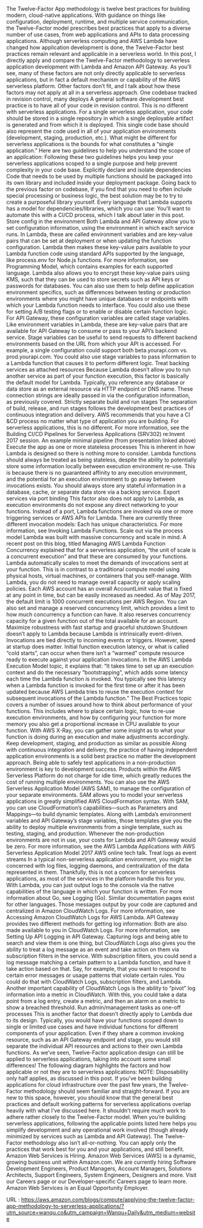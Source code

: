  The Twelve-Factor App methodology is twelve best practices for building modern, cloud-native applications. With guidance on things like configuration, deployment, runtime, and multiple service communication, the Twelve-Factor model prescribes best practices that apply to a diverse number of use cases, from web applications and APIs to data processing applications. Although serverless computing and AWS Lambda have changed how application development is done, the Twelve-Factor best practices remain relevant and applicable in a serverless world. 
   In this post, I directly apply and compare the Twelve-Factor methodology to serverless application development with Lambda and Amazon API Gateway. 
   As you’ll see, many of these factors are not only directly applicable to serverless applications, but in fact a default mechanism or capability of the AWS serverless platform. Other factors don’t fit, and I talk about how these factors may not apply at all in a serverless approach. 
   One codebase tracked in revision control, many deploys 
   A general software development best practice is to have all of your code in revision control. This is no different with serverless applications. 
   For a single serverless application, your code should be stored in a single repository in which a single deployable artifact is generated and from which it is deployed. This single code base should also represent the code used in all of your application environments (development, staging, production, etc.). What might be different for serverless applications is the bounds for what constitutes a “single application.” 
   Here are two guidelines to help you understand the scope of an application: 
   Following these two guidelines helps you keep your serverless applications scoped to a single purpose and help prevent complexity in your code base. 
   Explicitly declare and isolate dependencies 
   Code that needs to be used by multiple functions should be packaged into its own library and included inside your deployment package. Going back to the previous factor on codebase, if you find that you need to often include special processing or business logic, the best solution may be to try to create a purposeful library yourself. Every language that Lambda supports has a model for dependencies/libraries, which you can use: 
   You’ll want to automate this with a CI/CD process, which I talk about later in this post. 
   Store config in the environment 
   Both Lambda and API Gateway allow you to set configuration information, using the environment in which each service runs. 
   In Lambda, these are called environment variables and are key-value pairs that can be set at deployment or when updating the function configuration. Lambda then makes these key-value pairs available to your Lambda function code using standard APIs supported by the language, like process.env for Node.js functions. For more information, see Programming Model, which contains examples for each supported language. 
   Lambda also allows you to encrypt these key-value pairs using KMS, such that they can be used to store secrets such as API keys or passwords for databases. You can also use them to help define application environment specifics, such as differences between testing or production environments where you might have unique databases or endpoints with which your Lambda function needs to interface. You could also use these for setting A/B testing flags or to enable or disable certain function logic. 
   For API Gateway, these configuration variables are called stage variables. Like environment variables in Lambda, these are key-value pairs that are available for API Gateway to consume or pass to your API’s backend service. Stage variables can be useful to send requests to different backend environments based on the URL from which your API is accessed. For example, a single configuration could support both beta.yourapi.com vs. prod.yourapi.com. You could also use stage variables to pass information to a Lambda function that causes it to perform different logic. 
   Treat backing services as attached resources 
   Because Lambda doesn’t allow you to run another service as part of your function execution, this factor is basically the default model for Lambda. Typically, you reference any database or data store as an external resource via HTTP endpoint or DNS name. These connection strings are ideally passed in via the configuration information, as previously covered. 
   Strictly separate build and run stages 
   The separation of build, release, and run stages follows the development best practices of continuous integration and delivery. AWS recommends that you have a CI &CD process no matter what type of application you are building. For serverless applications, this is no different. For more information, see the Building CI/CD Pipelines for Serverless Applications (SRV302) re:Invent 2017 session. 
   An example minimal pipeline (from presentation linked above) 
   Execute the app as one or more stateless processes 
   This is inherent in how Lambda is designed so there is nothing more to consider. Lambda functions should always be treated as being stateless, despite the ability to potentially store some information locally between execution environment re-use. This is because there is no guaranteed affinity to any execution environment, and the potential for an execution environment to go away between invocations exists. You should always store any stateful information in a database, cache, or separate data store via a backing service. 
   Export services via port binding 
   This factor also does not apply to Lambda, as execution environments do not expose any direct networking to your functions. Instead of a port, Lambda functions are invoked via one or more triggering services or AWS APIs for Lambda. There are currently three different invocation models: 
   Each has unique characteristics. For more information, see Invoking Lambda Functions. 
   Scale out via the process model 
   Lambda was built with massive concurrency and scale in mind. A recent post on this blog, titled Managing AWS Lambda Function Concurrency explained that for a serverless application, “the unit of scale is a concurrent execution” and that these are consumed by your functions. 
   Lambda automatically scales to meet the demands of invocations sent at your function. This is in contrast to a traditional compute model using physical hosts, virtual machines, or containers that you self-manage. With Lambda, you do not need to manage overall capacity or apply scaling policies. 
   Each AWS account has an overall AccountLimit value that is fixed at any point in time, but can be easily increased as needed. As of May 2017, the default limit is 1000 concurrent executions per AWS Region. You can also set and manage a reserved concurrency limit, which provides a limit to how much concurrency a function can have. It also reserves concurrency capacity for a given function out of the total available for an account. 
   Maximize robustness with fast startup and graceful shutdown 
   Shutdown doesn’t apply to Lambda because Lambda is intrinsically event-driven. Invocations are tied directly to incoming events or triggers. 
   However, speed at startup does matter. Initial function execution latency, or what is called “cold starts”, can occur when there isn’t a “warmed” compute resource ready to execute against your application invocations. In the AWS Lambda Execution Model topic, it explains that: 
   “It takes time to set up an execution context and do the necessary “bootstrapping”, which adds some latency each time the Lambda function is invoked. You typically see this latency when a Lambda function is invoked for the first time or after it has been updated because AWS Lambda tries to reuse the execution context for subsequent invocations of the Lambda function.” 
   The Best Practices topic covers a number of issues around how to think about performance of your functions. This includes where to place certain logic, how to re-use execution environments, and how by configuring your function for more memory you also get a proportional increase in CPU available to your function. With AWS X-Ray, you can gather some insight as to what your function is doing during an execution and make adjustments accordingly. 
   Keep development, staging, and production as similar as possible 
   Along with continuous integration and delivery, the practice of having independent application environments is a solid best practice no matter the development approach. Being able to safely test applications in a non-production environment is key to development success. Products within the AWS Serverless Platform do not charge for idle time, which greatly reduces the cost of running multiple environments. You can also use the AWS Serverless Application Model (AWS SAM), to manage the configuration of your separate environments. 
   SAM allows you to model your serverless applications in greatly simplified AWS CloudFormation syntax. With SAM, you can use CloudFormation’s capabilities—such as Parameters and Mappings—to build dynamic templates. Along with Lambda’s environment variables and API Gateway’s stage variables, those templates give you the ability to deploy multiple environments from a single template, such as testing, staging, and production. Whenever the non-production environments are not in use, your costs for Lambda and API Gateway would be zero. For more information, see the AWS Lambda Applications with AWS Serverless Application Model 2017 AWS online tech talk. 
   Treat logs as event streams 
   In a typical non-serverless application environment, you might be concerned with log files, logging daemons, and centralization of the data represented in them. Thankfully, this is not a concern for serverless applications, as most of the services in the platform handle this for you. 
   With Lambda, you can just output logs to the console via the native capabilities of the language in which your function is written. For more information about Go, see Logging (Go). Similar documentation pages exist for other languages. Those messages output by your code are captured and centralized in Amazon CloudWatch Logs. For more information, see Accessing Amazon CloudWatch Logs for AWS Lambda. 
   API Gateway provides two different methods for getting log information: 
   Both are also made available to you in CloudWatch Logs. For more information, see Setting Up API Logging in API Gateway. 
   Capturing logs and being able to search and view them is one thing, but CloudWatch Logs also gives you the ability to treat a log message as an event and take action on them via subscription filters in the service. With subscription filters, you could send a log message matching a certain pattern to a Lambda function, and have it take action based on that. Say, for example, that you want to respond to certain error messages or usage patterns that violate certain rules. You could do that with CloudWatch Logs, subscription filters, and Lambda. Another important capability of CloudWatch Logs is the ability to “pivot” log information into a metric in CloudWatch. With this, you could take a data point from a log entry, create a metric, and then an alarm on a metric to show a breached threshold. 
   Run admin/management tasks as one-off processes 
   This is another factor that doesn’t directly apply to Lambda due to its design. Typically, you would have your functions scoped down to single or limited use cases and have individual functions for different components of your application. Even if they share a common invoking resource, such as an API Gateway endpoint and stage, you would still separate the individual API resources and actions to their own Lambda functions. 
   As we’ve seen, Twelve-Factor application design can still be applied to serverless applications, taking into account some small differences! The following diagram highlights the factors and how applicable or not they are to serverless applications: 
   NOTE: Disposability only half applies, as discussed in this post. 
   If you’ve been building applications for cloud infrastructure over the past few years, the Twelve-Factor methodology should seem familiar and straight-forward. If you are new to this space, however, you should know that the general best practices and default working patterns for serverless applications overlap heavily with what I’ve discussed here. 
   It shouldn’t require much work to adhere rather closely to the Twelve-Factor model. When you’re building serverless applications, following the applicable points listed here helps you simplify development and any operational work involved (though already minimized by services such as Lambda and API Gateway). The Twelve-Factor methodology also isn’t all-or-nothing. You can apply only the practices that work best for you and your applications, and still benefit. 
   Amazon Web Services is Hiring. 
   Amazon Web Services (AWS) is a dynamic, growing business unit within Amazon.com. We are currently hiring Software Development Engineers, Product Managers, Account Managers, Solutions Architects, Support Engineers, System Engineers, Designers and more. Visit our Careers page or our Developer-specific Careers page to learn more. 
     
   Amazon Web Services is an Equal Opportunity Employer. 
     
     
  
 URL : https://aws.amazon.com/blogs/compute/applying-the-twelve-factor-app-methodology-to-serverless-applications/?utm_source=wanqu.co&utm_campaign=Wanqu+Daily&utm_medium=website